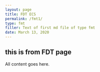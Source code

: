 ```yaml
---
layout: page
title: FDT ECS
permalink: /fmt1/
type: fmt
filler: Text of first md file of type fmt
date: March 13, 2020
---
```


## this is from FDT page

All content goes here. 
